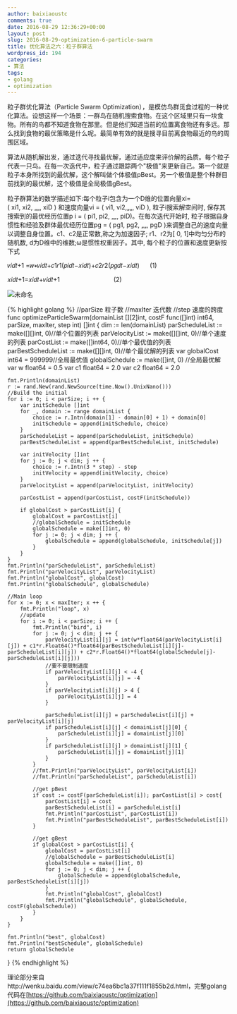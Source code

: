 ```yaml
---
author: baixiaoustc
comments: true
date: 2016-08-29 12:36:29+00:00
layout: post
slug: 2016-08-29-optimization-6-particle-swarm
title: 优化算法之六：粒子群算法
wordpress_id: 194
categories:
- 算法
tags:
- golang
- optimization
---
```


粒子群优化算法（Particle Swarm Optimization），是模仿鸟群觅食过程的一种优化算法。设想这样一个场景：一群鸟在随机搜索食物。在这个区域里只有一块食物。所有的鸟都不知道食物在那里。但是他们知道当前的位置离食物还有多远。那么找到食物的最优策略是什么呢。最简单有效的就是搜寻目前离食物最近的鸟的周围区域。




算法从随机解出发，通过迭代寻找最优解，通过适应度来评价解的品质。每个粒子代表一只鸟。在每一次迭代中，粒子通过跟踪两个"极值"来更新自己。第一个就是粒子本身所找到的最优解，这个解叫做个体极值pBest。另一个极值是整个种群目前找到的最优解，这个极值是全局极值gBest。




粒子群算法的数学描述如下:每个粒子i包含为一个D维的位置向量xi=( xi1, xi2, „„, xiD ) 和速度向量vi = ( vi1, vi2,„„, viD ), 粒子i搜索解空间时, 保存其搜索到的最优经历位置p i = ( pi1, pi2, „„, piD)。在每次迭代开始时, 粒子根据自身惯性和经验及群体最优经历位置pg = ( pg1, pg2, „„, pgD )来调整自己的速度向量以调整自身位置。c1、c2是正常数,称之为加速因子; r1、r2为[ 0, 1]中均匀分布的随机数, d为D维中的维数;ω是惯性权重因子。其中, 每个粒子的位置和速度更新按下式




𝑣𝑖𝑑𝑡+1 =𝑤∗𝑣𝑖𝑑𝑡+𝑐1𝑟1(𝑝𝑖𝑑𝑡−𝑥𝑖𝑑𝑡)+𝑐2𝑟2(𝑝𝑔𝑑𝑡−𝑥𝑖𝑑𝑡)      (1)




𝑥𝑖𝑑𝑡+1=𝑥𝑖𝑑𝑡+𝑣𝑖𝑑𝑡+1                               (2)




![未命名](http://baixiaoustc.github.io/wordpress/wp-content/uploads/2016/08/未命名-300x163.png)


{% highlight golang %} 
//parSize 粒子数
//maxIter 迭代数
//step    速度的跨度
func optimizeParticleSwarm(domainList [][2]int, costF func([]int) int64, parSize, maxIter, step int) []int {
	dim := len(domainList)
	parScheduleList := make([][]int, 0)//单个位置的列表
	parVelocityList := make([][]int, 0)//单个速度的列表
	parCostList := make([]int64, 0)//单个最优值的列表
	parBestScheduleList := make([][]int, 0)//单个最优解的列表
	var globalCost int64 = 999999//全局最优值
	globalSchedule := make([]int, 0) //全局最优解
	var w float64 = 0.5
	var c1 float64 = 2.0
	var c2 float64 = 2.0
    
	fmt.Println(domainList)
	r := rand.New(rand.NewSource(time.Now().UnixNano()))
	//Build the initial
	for i := 0; i < parSize; i ++ {
		var initSchedule []int
		for _, domain := range domainList {
			choice := r.Intn(domain[1] - domain[0] + 1) + domain[0]
			initSchedule = append(initSchedule, choice)
		}
		parScheduleList = append(parScheduleList, initSchedule)
		parBestScheduleList = append(parBestScheduleList, initSchedule)
    
		var initVelocity []int
		for j := 0; j < dim; j ++ {
			choice := r.Intn(3 * step) - step
			initVelocity = append(initVelocity, choice)
		}
		parVelocityList = append(parVelocityList, initVelocity)
    
		parCostList = append(parCostList, costF(initSchedule))
    
		if globalCost > parCostList[i] {
			globalCost = parCostList[i]
			//globalSchedule = initSchedule
			globalSchedule = make([]int, 0)
			for j := 0; j < dim; j ++ {
				globalSchedule = append(globalSchedule, initSchedule[j])
			}
		}
	}
	fmt.Println("parScheduleList", parScheduleList)
	fmt.Println("parVelocityList", parVelocityList)
	fmt.Println("globalCost", globalCost)
	fmt.Println("globalSchedule", globalSchedule)
    
	//Main loop
	for x := 0; x < maxIter; x ++ {
		fmt.Println("loop", x)
		//update
		for i := 0; i < parSize; i ++ {
			fmt.Println("bird", i)
			for j := 0; j < dim; j ++ {
				parVelocityList[i][j] = int(w*float64(parVelocityList[i][j]) + c1*r.Float64()*float64(parBestScheduleList[i][j]-parScheduleList[i][j]) + c2*r.Float64()*float64(globalSchedule[j]-parScheduleList[i][j]))
				//要不要限制速度
				if parVelocityList[i][j] < -4 {
					parVelocityList[i][j] = -4
				}
				if parVelocityList[i][j] > 4 {
					parVelocityList[i][j] = 4
				}
    
				parScheduleList[i][j] = parScheduleList[i][j] + parVelocityList[i][j]
				if parScheduleList[i][j] < domainList[j][0] {
					parScheduleList[i][j] = domainList[j][0]
				}
				if parScheduleList[i][j] > domainList[j][1] {
					parScheduleList[i][j] = domainList[j][1]
				}
			}
			//fmt.Println("parVelocityList", parVelocityList[i])
			//fmt.Println("parScheduleList", parScheduleList[i])
    
			//get pBest
			if cost := costF(parScheduleList[i]); parCostList[i] > cost{
				parCostList[i] = cost
				parBestScheduleList[i] = parScheduleList[i]
				fmt.Println("parCostList", parCostList[i])
				fmt.Println("parBestScheduleList", parBestScheduleList[i])
			}
    
			//get gBest
			if globalCost > parCostList[i] {
				globalCost = parCostList[i]
				//globalSchedule = parBestScheduleList[i]
				globalSchedule = make([]int, 0)
				for j := 0; j < dim; j ++ {
					globalSchedule = append(globalSchedule, parBestScheduleList[i][j])
				}
				fmt.Println("globalCost", globalCost)
				fmt.Println("globalSchedule", globalSchedule, costF(globalSchedule))
			}
		}
	}
    
	fmt.Println("best", globalCost)
	fmt.Println("bestSchedule", globalSchedule)
	return globalSchedule
}
{% endhighlight %}



理论部分来自http://wenku.baidu.com/view/c74ea6bc1a37f111f1855b2d.html，完整golang代码在[https://github.com/baixiaoustc/optimization](https://github.com/baixiaoustc/optimization)
